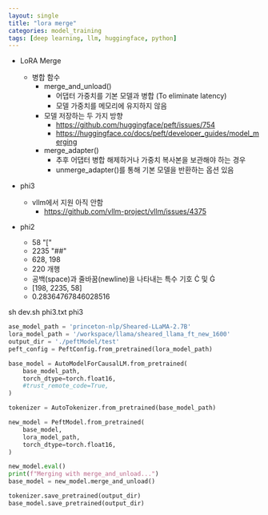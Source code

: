 ```yaml
---
layout: single
title: "lora merge"
categories: model_training
tags: [deep learning, llm, huggingface, python]
---
```


* LoRA Merge
    - 병합 함수
        - merge_and_unload()
            - 어댑터 가중치를 기본 모델과 병합 (To eliminate latency)
            - 모델 가중치를 메모리에 유지하지 않음
        - 모델 저장하는 두 가지 방향
            - https://github.com/huggingface/peft/issues/754
            - https://huggingface.co/docs/peft/developer_guides/model_merging
        - merge_adapter()
            - 추후 어댑터 병합 해제하거나 가중치 복사본을 보관해야 하는 경우
            - unmerge_adapter()를 통해 기본 모델을 반환하는 옵션 있음

* phi3
    - vllm에서 지원 아직 안함
        - https://github.com/vllm-project/vllm/issues/4375
* phi2 
    - 58 "["
    - 2235 "##"
    - 628, 198 
    - 220 개행
    - 공백(space)과 줄바꿈(newline)을 나타내는 특수 기호 Ċ 및 Ġ
    - [198, 2235, 58]
    - 0.28364767846028516
    
sh dev.sh phi3.txt phi3

    
```python
ase_model_path = 'princeton-nlp/Sheared-LLaMA-2.7B'
lora_model_path = '/workspace/llama/sheared_llama_ft_new_1600'
output_dir = './peftModel/test'
peft_config = PeftConfig.from_pretrained(lora_model_path)

base_model = AutoModelForCausalLM.from_pretrained(
    base_model_path,
    torch_dtype=torch.float16,
    #trust_remote_code=True,
)

tokenizer = AutoTokenizer.from_pretrained(base_model_path)

new_model = PeftModel.from_pretrained(
    base_model,
    lora_model_path,
    torch_dtype=torch.float16,
)

new_model.eval()
print(f"Merging with merge_and_unload...")
base_model = new_model.merge_and_unload()

tokenizer.save_pretrained(output_dir)
base_model.save_pretrained(output_dir)

```